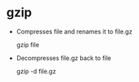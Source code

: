 # gzip 

>

- Compresses file and renames it to file.gz

    gzip file

- Decompresses file.gz back to file
        
    gzip -d file.gz 


